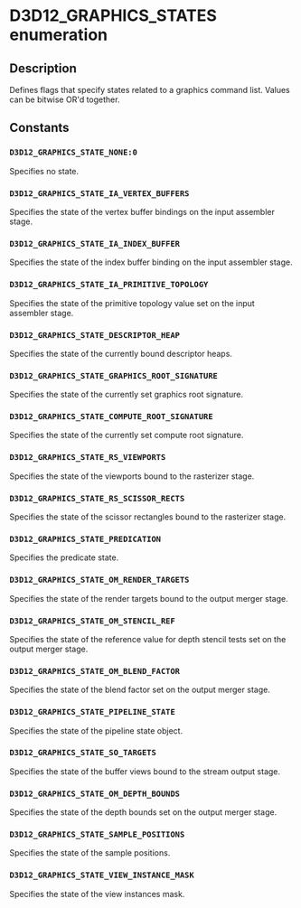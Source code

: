 # D3D12_GRAPHICS_STATES enumeration

## Description

Defines flags that specify states related to a graphics command list. Values can be bitwise OR'd together.

## Constants

### `D3D12_GRAPHICS_STATE_NONE:0`

Specifies no state.

### `D3D12_GRAPHICS_STATE_IA_VERTEX_BUFFERS`

Specifies the state of the vertex buffer bindings on the input assembler stage.

### `D3D12_GRAPHICS_STATE_IA_INDEX_BUFFER`

Specifies the state of the index buffer binding on the input assembler stage.

### `D3D12_GRAPHICS_STATE_IA_PRIMITIVE_TOPOLOGY`

Specifies the state of the primitive topology value set on the input assembler stage.

### `D3D12_GRAPHICS_STATE_DESCRIPTOR_HEAP`

Specifies the state of the currently bound descriptor heaps.

### `D3D12_GRAPHICS_STATE_GRAPHICS_ROOT_SIGNATURE`

Specifies the state of the currently set graphics root signature.

### `D3D12_GRAPHICS_STATE_COMPUTE_ROOT_SIGNATURE`

Specifies the state of the currently set compute root signature.

### `D3D12_GRAPHICS_STATE_RS_VIEWPORTS`

Specifies the state of the viewports bound to the rasterizer stage.

### `D3D12_GRAPHICS_STATE_RS_SCISSOR_RECTS`

Specifies the state of the scissor rectangles bound to the rasterizer stage.

### `D3D12_GRAPHICS_STATE_PREDICATION`

Specifies the predicate state.

### `D3D12_GRAPHICS_STATE_OM_RENDER_TARGETS`

Specifies the state of the render targets bound to the output merger stage.

### `D3D12_GRAPHICS_STATE_OM_STENCIL_REF`

Specifies the state of the reference value for depth stencil tests set on the output merger stage.

### `D3D12_GRAPHICS_STATE_OM_BLEND_FACTOR`

Specifies the state of the blend factor set on the output merger stage.

### `D3D12_GRAPHICS_STATE_PIPELINE_STATE`

Specifies the state of the pipeline state object.

### `D3D12_GRAPHICS_STATE_SO_TARGETS`

Specifies the state of the buffer views bound to the stream output stage.

### `D3D12_GRAPHICS_STATE_OM_DEPTH_BOUNDS`

Specifies the state of the depth bounds set on the output merger stage.

### `D3D12_GRAPHICS_STATE_SAMPLE_POSITIONS`

Specifies the state of the sample positions.

### `D3D12_GRAPHICS_STATE_VIEW_INSTANCE_MASK`

Specifies the state of the view instances mask.